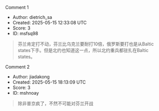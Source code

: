 Comment 1

- Author: dietrich_sa
- Created: 2025-05-15 12:33:08 UTC
- Score: 3
- ID: msfsq98

> 芬兰肯定打不动，芬兰比乌克兰要耐打10倍，俄罗斯要打也是从Baltic states下手。但是北约也知道这一点，所以北约重兵都驻扎在Baltic states。

Comment 2

- Author: jiadakong
- Created: 2025-05-15 18:13:09 UTC
- Score: 3
- ID: mshnoay

> 除非普京疯了，不然不可能对芬兰开战
